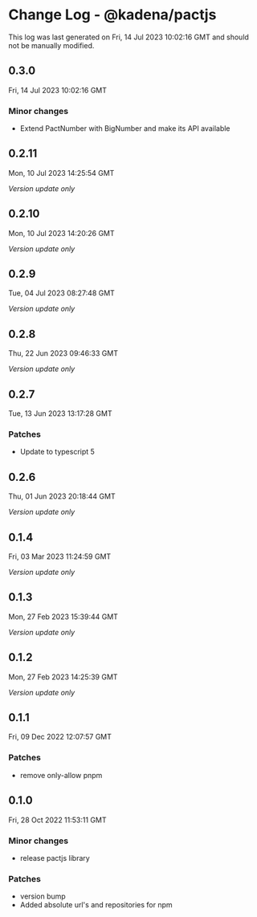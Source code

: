 # Change Log - @kadena/pactjs

This log was last generated on Fri, 14 Jul 2023 10:02:16 GMT and should not be manually modified.

## 0.3.0
Fri, 14 Jul 2023 10:02:16 GMT

### Minor changes

- Extend PactNumber with BigNumber and make its API available

## 0.2.11
Mon, 10 Jul 2023 14:25:54 GMT

_Version update only_

## 0.2.10
Mon, 10 Jul 2023 14:20:26 GMT

_Version update only_

## 0.2.9
Tue, 04 Jul 2023 08:27:48 GMT

_Version update only_

## 0.2.8
Thu, 22 Jun 2023 09:46:33 GMT

_Version update only_

## 0.2.7
Tue, 13 Jun 2023 13:17:28 GMT

### Patches

- Update to typescript 5

## 0.2.6
Thu, 01 Jun 2023 20:18:44 GMT

_Version update only_

## 0.1.4
Fri, 03 Mar 2023 11:24:59 GMT

_Version update only_

## 0.1.3
Mon, 27 Feb 2023 15:39:44 GMT

_Version update only_

## 0.1.2
Mon, 27 Feb 2023 14:25:39 GMT

_Version update only_

## 0.1.1
Fri, 09 Dec 2022 12:07:57 GMT

### Patches

- remove only-allow pnpm

## 0.1.0
Fri, 28 Oct 2022 11:53:11 GMT

### Minor changes

- release pactjs library 

### Patches

- version bump
- Added absolute url's and repositories for npm

